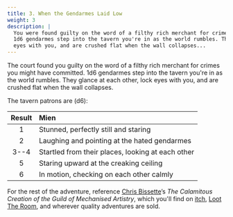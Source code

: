```yaml
---
title: 3. When the Gendarmes Laid Low
weight: 3
description: |
  You were found guilty on the word of a filthy rich merchant for crimes you might have committed.
  1d6 gendarmes step into the tavern you're in as the world rumbles. They glance at each other, lock
  eyes with you, and are crushed flat when the wall collapses...
---
```


The court found you guilty on the word of a filthy rich merchant for crimes you might have
committed. 1d6 gendarmes step into the tavern you're in as the world rumbles. They glance at each
other, lock eyes with you, and are crushed flat when the wall collapses.

The tavern patrons are (d6):

| Result | Mien                                              |
| :----: | :------------------------------------------------ |
|   1    | Stunned, perfectly still and staring              |
|   2    | Laughing and pointing at the hated gendarmes      |
|  3--4  | Startled from their places, looking at each other |
|   5    | Staring upward at the creaking ceiling            |
|   6    | In motion, checking on each other calmly          |

For the rest of the adventure, reference [Chris Bissette][1]’s _The Calamitous Creation of the Guild
of Mechanised Artistry_, which you'll find on [itch][2], [Loot The Room][3], and wherever quality
adventures are sold.

<!-- Reference Links -->

[1]: https://twitter.com/pangalactic
[2]: https://loottheroom.itch.io/mech-art
[3]: https://loottheroom.uk/product/the-calamitous-creation-of-the-guild-of-mechanical-artistry
